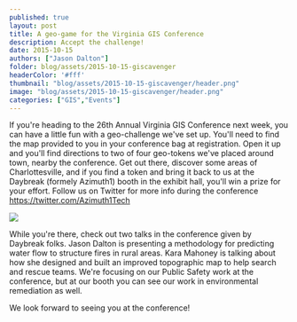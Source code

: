 ```yaml
---
published: true
layout: post
title: A geo-game for the Virginia GIS Conference
description: Accept the challenge!
date: 2015-10-15
authors: ["Jason Dalton"]
folder: blog/assets/2015-10-15-giscavenger
headerColor: '#fff'
thumbnail: "blog/assets/2015-10-15-giscavenger/header.png"
image: "blog/assets/2015-10-15-giscavenger/header.png"
categories: ["GIS","Events"]
---
```



If you're heading to the 26th Annual Virginia GIS Conference next week, you can have a little fun with a geo-challenge we've set up.  You'll need to find the map provided to you in your conference bag at registration.  Open it up and you'll find directions to two of four geo-tokens we've placed around town, nearby the conference.  Get out there, discover some areas of Charlottesville, and if you find a token and bring it back to us at the Daybreak (formely Azimuth1) booth in the exhibit hall, you'll win a prize for your effort.  Follow us on Twitter for more info during the conference https://twitter.com/Azimuth1Tech

<img style="img-fluid float: right" src="{{site.url}}/{{page.folder}}/geotokens.jpg">

While you're there, check out two talks in the conference given by Daybreak folks.  Jason Dalton is presenting a methodology for predicting water flow to structure fires in rural areas.  Kara Mahoney is talking about how she designed and built an improved topographic map to help search and rescue teams.  We're focusing on our Public Safety work at the conference, but at our booth you can see our work in environmental remediation as well.

We look forward to seeing you at the conference!
